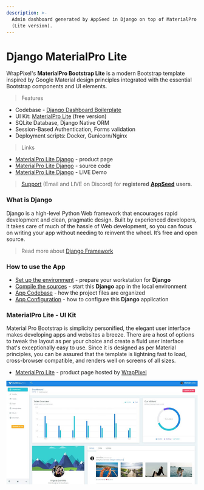 ```yaml
---
description: >-
  Admin dashboard generated by AppSeed in Django on top of MaterialPro design
  (Lite version).
---
```


# Django MaterialPro Lite

WrapPixel's **MaterialPro Bootstrap Lite** is a modern Bootstrap template inspired by Google Material design principles integrated with the essential Bootstrap components and UI elements.  

> Features

* Codebase - [Django Dashboard Boilerplate](../../boilerplate-code/django-dashboard.md)
* UI Kit: [MaterialPro Lite](../../content/bootstrap-template/materialpro-lite.md) \(free version\) 
* SQLite Database, Django Native ORM
* Session-Based Authentication, Forms validation
* Deployment scripts: Docker, Gunicorn/Nginx 

> Links

* [MaterialPro Lite Django](https://appseed.us/admin-dashboards/django-dashboard-material-lite) - product page
* [MaterialPro Lite Django](https://github.com/app-generator/django-dashboard-material-lite) - source code 
* [MaterialPro Lite Django](https://django-dashboard-material-lite.appseed.us/) - LIVE Demo 

> [Support](https://appseed.us/support) \(Email and LIVE on Discord\) for **registered** [**AppSeed**](https://appseed.us/) **users**.



### What is Django

Django is a high-level Python Web framework that encourages rapid development and clean, pragmatic design. Built by experienced developers, it takes care of much of the hassle of Web development, so you can focus on writing your app without needing to reinvent the wheel. It’s free and open source.

> Read more about [Django Framework](../../content/what-is/django.md)



### How to use the App

* [Set up the environment](../../boilerplate-code/django-dashboard.md#environment-1) - prepare your workstation for **Django**
* [Compile the sources](../../boilerplate-code/django-dashboard.md#build-the-app-1) - start this **Django** app in the local environment
* [App Codebase](../../boilerplate-code/django-dashboard.md#app-codebase) - how the project files are organized
* [App Configuration](../../boilerplate-code/django-dashboard.md#app-configuration) - how to configure this **Django** application



### **MaterialPro Lite** - UI Kit

Material Pro Bootstrap is simplicity personified, the elegant user interface makes developing apps and websites a breeze. There are a host of options to tweak the layout as per your choice and create a fluid user interface that's exceptionally easy to use. Since it is designed as per Material principles, you can be assured that the template is lightning fast to load, cross-browser compatible, and renders well on screens of all sizes. 

* [MaterialPro Lite](https://bit.ly/2ZJuiMR) - product page hosted by [WrapPixel](../../content/partners/wrappixel.md)

![MaterialPro Lite - Free Bootstrap Template.](../../.gitbook/assets/docs-materialpro-lite-screen.jpg)

